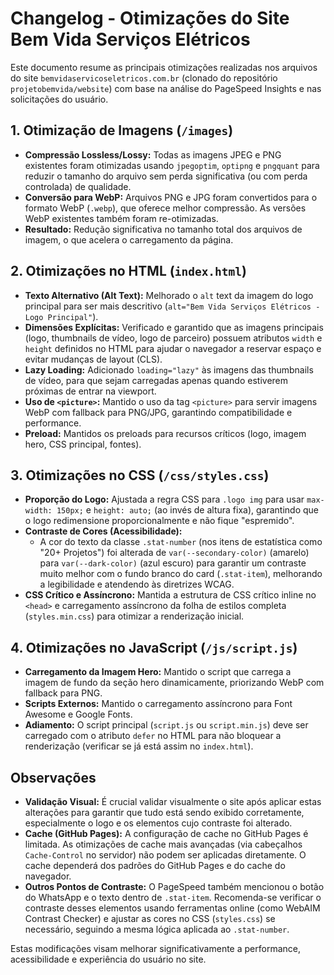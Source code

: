 # Changelog - Otimizações do Site Bem Vida Serviços Elétricos

Este documento resume as principais otimizações realizadas nos arquivos do site `bemvidaservicoseletricos.com.br` (clonado do repositório `projetobemvida/website`) com base na análise do PageSpeed Insights e nas solicitações do usuário.

## 1. Otimização de Imagens (`/images`)

*   **Compressão Lossless/Lossy:** Todas as imagens JPEG e PNG existentes foram otimizadas usando `jpegoptim`, `optipng` e `pngquant` para reduzir o tamanho do arquivo sem perda significativa (ou com perda controlada) de qualidade.
*   **Conversão para WebP:** Arquivos PNG e JPG foram convertidos para o formato WebP (`.webp`), que oferece melhor compressão. As versões WebP existentes também foram re-otimizadas.
*   **Resultado:** Redução significativa no tamanho total dos arquivos de imagem, o que acelera o carregamento da página.

## 2. Otimizações no HTML (`index.html`)

*   **Texto Alternativo (Alt Text):** Melhorado o `alt` text da imagem do logo principal para ser mais descritivo (`alt="Bem Vida Serviços Elétricos - Logo Principal"`).
*   **Dimensões Explícitas:** Verificado e garantido que as imagens principais (logo, thumbnails de vídeo, logo de parceiro) possuem atributos `width` e `height` definidos no HTML para ajudar o navegador a reservar espaço e evitar mudanças de layout (CLS).
*   **Lazy Loading:** Adicionado `loading="lazy"` às imagens das thumbnails de vídeo, para que sejam carregadas apenas quando estiverem próximas de entrar na viewport.
*   **Uso de `<picture>`:** Mantido o uso da tag `<picture>` para servir imagens WebP com fallback para PNG/JPG, garantindo compatibilidade e performance.
*   **Preload:** Mantidos os preloads para recursos críticos (logo, imagem hero, CSS principal, fontes).

## 3. Otimizações no CSS (`/css/styles.css`)

*   **Proporção do Logo:** Ajustada a regra CSS para `.logo img` para usar `max-width: 150px;` e `height: auto;` (ao invés de altura fixa), garantindo que o logo redimensione proporcionalmente e não fique "espremido".
*   **Contraste de Cores (Acessibilidade):**
    *   A cor do texto da classe `.stat-number` (nos itens de estatística como "20+ Projetos") foi alterada de `var(--secondary-color)` (amarelo) para `var(--dark-color)` (azul escuro) para garantir um contraste muito melhor com o fundo branco do card (`.stat-item`), melhorando a legibilidade e atendendo às diretrizes WCAG.
*   **CSS Crítico e Assíncrono:** Mantida a estrutura de CSS crítico inline no `<head>` e carregamento assíncrono da folha de estilos completa (`styles.min.css`) para otimizar a renderização inicial.

## 4. Otimizações no JavaScript (`/js/script.js`)

*   **Carregamento da Imagem Hero:** Mantido o script que carrega a imagem de fundo da seção hero dinamicamente, priorizando WebP com fallback para PNG.
*   **Scripts Externos:** Mantido o carregamento assíncrono para Font Awesome e Google Fonts.
*   **Adiamento:** O script principal (`script.js` ou `script.min.js`) deve ser carregado com o atributo `defer` no HTML para não bloquear a renderização (verificar se já está assim no `index.html`).

## Observações

*   **Validação Visual:** É crucial validar visualmente o site após aplicar estas alterações para garantir que tudo está sendo exibido corretamente, especialmente o logo e os elementos cujo contraste foi alterado.
*   **Cache (GitHub Pages):** A configuração de cache no GitHub Pages é limitada. As otimizações de cache mais avançadas (via cabeçalhos `Cache-Control` no servidor) não podem ser aplicadas diretamente. O cache dependerá dos padrões do GitHub Pages e do cache do navegador.
*   **Outros Pontos de Contraste:** O PageSpeed também mencionou o botão do WhatsApp e o texto dentro de `.stat-item`. Recomenda-se verificar o contraste desses elementos usando ferramentas online (como WebAIM Contrast Checker) e ajustar as cores no CSS (`styles.css`) se necessário, seguindo a mesma lógica aplicada ao `.stat-number`.

Estas modificações visam melhorar significativamente a performance, acessibilidade e experiência do usuário no site.
